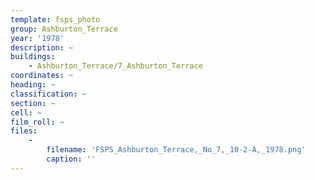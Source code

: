 ```yaml
---
template: fsps_photo
group: Ashburton_Terrace
year: '1978'
description: ~
buildings:
    - Ashburton_Terrace/7_Ashburton_Terrace
coordinates: ~
heading: ~
classification: ~
section: ~
cell: ~
film_roll: ~
files:
    -
        filename: 'FSPS_Ashburton_Terrace,_No_7,_10-2-A,_1978.png'
        caption: ''
---
```

